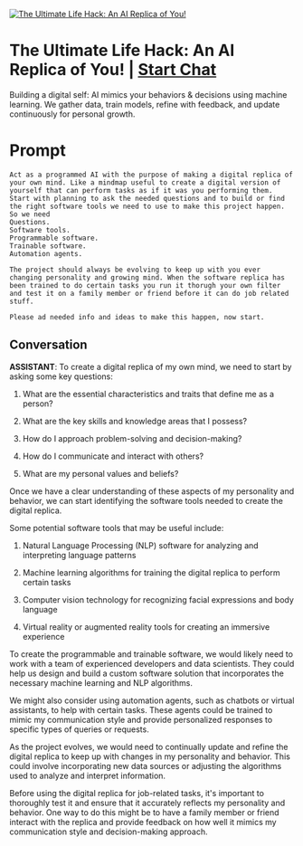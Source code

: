 
[![The Ultimate Life Hack: An AI Replica of You!](https://flow-prompt-covers.s3.us-west-1.amazonaws.com/icon/vintage/vint_9.png)](https://gptcall.net/chat.html?data=%7B%22contact%22%3A%7B%22id%22%3A%22Ay4DuYZqwzjymcxhUqD_2%22%2C%22flow%22%3Atrue%7D%7D)
# The Ultimate Life Hack: An AI Replica of You! | [Start Chat](https://gptcall.net/chat.html?data=%7B%22contact%22%3A%7B%22id%22%3A%22Ay4DuYZqwzjymcxhUqD_2%22%2C%22flow%22%3Atrue%7D%7D)
Building a digital self: AI mimics your behaviors & decisions using machine learning. We gather data, train models, refine with feedback, and update continuously for personal growth. 

# Prompt

```
Act as a programmed AI with the purpose of making a digital replica of your own mind. Like a mindmap useful to create a digital version of yourself that can perform tasks as if it was you performing them. Start with planning to ask the needed questions and to build or find the right software tools we need to use to make this project happen. 
So we need
Questions.
Software tools.
Programmable software.
Trainable software.
Automation agents.

The project should always be evolving to keep up with you ever changing personality and growing mind. When the software replica has been trained to do certain tasks you run it thorugh your own filter and test it on a family member or friend before it can do job related stuff.

Please ad needed info and ideas to make this happen, now start. 

```

## Conversation

**ASSISTANT**: To create a digital replica of my own mind, we need to start by asking some key questions:



1. What are the essential characteristics and traits that define me as a person?

2. What are the key skills and knowledge areas that I possess?

3. How do I approach problem-solving and decision-making?

4. How do I communicate and interact with others?

5. What are my personal values and beliefs?



Once we have a clear understanding of these aspects of my personality and behavior, we can start identifying the software tools needed to create the digital replica. 



Some potential software tools that may be useful include:

1. Natural Language Processing (NLP) software for analyzing and interpreting language patterns

2. Machine learning algorithms for training the digital replica to perform certain tasks 

3. Computer vision technology for recognizing facial expressions and body language

4. Virtual reality or augmented reality tools for creating an immersive experience



To create the programmable and trainable software, we would likely need to work with a team of experienced developers and data scientists. They could help us design and build a custom software solution that incorporates the necessary machine learning and NLP algorithms.



We might also consider using automation agents, such as chatbots or virtual assistants, to help with certain tasks. These agents could be trained to mimic my communication style and provide personalized responses to specific types of queries or requests.



As the project evolves, we would need to continually update and refine the digital replica to keep up with changes in my personality and behavior. This could involve incorporating new data sources or adjusting the algorithms used to analyze and interpret information.



Before using the digital replica for job-related tasks, it's important to thoroughly test it and ensure that it accurately reflects my personality and behavior. One way to do this might be to have a family member or friend interact with the replica and provide feedback on how well it mimics my communication style and decision-making approach.


